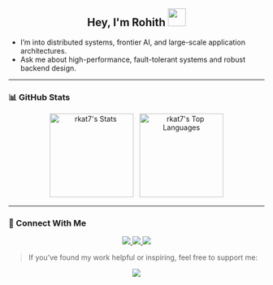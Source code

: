 <h2 align="center">Hey, I'm Rohith <img src="https://media.giphy.com/media/hvRJCLFzcasrR4ia7z/giphy.gif" width="35"></h2>





- I’m into distributed systems, frontier AI, and large-scale application architectures.  
- Ask me about high-performance, fault-tolerant systems and robust backend design. 

---

### :bar_chart: GitHub Stats

<p align="center">
  <img height="165" src="https://github-readme-stats.vercel.app/api?username=rkat7&show_icons=true&theme=dracula" alt="rkat7's Stats" />
  &nbsp;
  <img height="165" src="https://github-readme-stats.vercel.app/api/top-langs?username=rkat7&show_icons=true&locale=en&layout=compact&theme=dracula" alt="rkat7's Top Languages" />
</p>

---

### :handshake: Connect With Me

<p align="center">
  <a href="https://twitter.com/roheathen" target="_blank">
    <img src="https://img.shields.io/badge/Twitter-%231DA1F2.svg?style=for-the-badge&logo=Twitter&logoColor=white" />
  </a>
  <a href="https://linkedin.com/in/rkat7" target="_blank">
    <img src="https://img.shields.io/badge/LinkedIn-%230077B5.svg?style=for-the-badge&logo=linkedin&logoColor=white" />
  </a>
  <a href="https://hashnode.com/@rkat7" target="_blank">
    <img src="https://img.shields.io/badge/Hashnode-2962FF.svg?style=for-the-badge&logo=hashnode&logoColor=white" />
  </a>
</p>

> If you’ve found my work helpful or inspiring, feel free to support me:

<p align="center">
  <a href="https://www.buymeacoffee.com/rkat7">
    <img src="https://img.shields.io/badge/Buy%20Me%20a%20Coffee-FFDD00?style=for-the-badge&logo=buy-me-a-coffee&logoColor=black" />
  </a>
</p>
